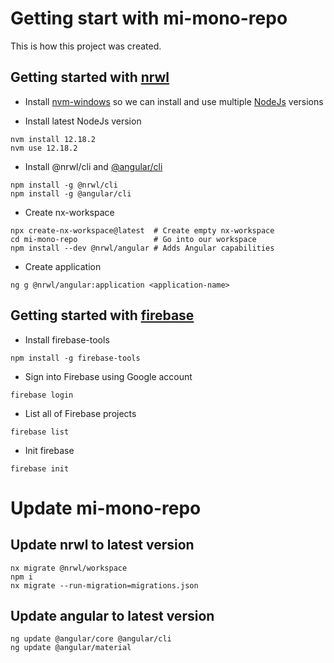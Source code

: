 # Getting start with mi-mono-repo

This is how this project was created.

## Getting started with [nrwl](https://nx.dev/angular/getting-started/getting-started)

- Install [nvm-windows](https://github.com/coreybutler/nvm-windows) so we can install and use multiple [NodeJs](https://nodejs.org/en/) versions

- Install latest NodeJs version

```
nvm install 12.18.2
nvm use 12.18.2
```

- Install @nrwl/cli and [@angular/cli](https://cli.angular.io/)

```
npm install -g @nrwl/cli
npm install -g @angular/cli
```

- Create nx-workspace

```
npx create-nx-workspace@latest  # Create empty nx-workspace
cd mi-mono-repo                 # Go into our workspace
npm install --dev @nrwl/angular # Adds Angular capabilities
```

- Create application

```
ng g @nrwl/angular:application <application-name>
```

## Getting started with [firebase](https://firebase.google.com/)

- Install firebase-tools

```
npm install -g firebase-tools
```

- Sign into Firebase using Google account

```
firebase login
```

- List all of Firebase projects

```
firebase list
```

- Init firebase

```
firebase init
```

# Update mi-mono-repo

## Update nrwl to latest version
```
nx migrate @nrwl/workspace
npm i
nx migrate --run-migration=migrations.json
```

## Update angular to latest version
```
ng update @angular/core @angular/cli
ng update @angular/material
```